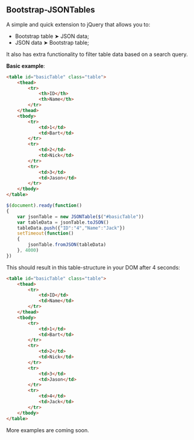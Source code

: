 **Bootstrap-JSONTables**
--------------
A simple and quick extension to jQuery that allows you to:

 - Bootstrap table ➤ JSON data;
 - JSON data ➤ Bootstrap table;

It also has extra functionality to filter table data based on a search query.

**Basic example**:
```html
<table id="basicTable" class="table">
	<thead>
		<tr>
			<th>ID</th>
			<th>Name</th>
		</tr>
	</thead>
	<tbody>
		<tr>
			<td>1</td>
			<td>Bart</td>
		</tr>
		<tr>
			<td>2</td>
			<td>Nick</td>
		</tr>
		<tr>
			<td>3</td>
			<td>Jason</td>
		</tr>
	</tbody>
</table>
```

```javascript
$(document).ready(function()
{
	var jsonTable = new JSONTable($("#basicTable"))
	var tableData = jsonTable.toJSON()
	tableData.push({"ID":"4","Name":"Jack"})
	setTimeout(function()
	{
		jsonTable.fromJSON(tableData)
	}, 4000)
})
```
This should result in this table-structure in your DOM after 4 seconds:

```html
<table id="basicTable" class="table">
	<thead>
		<tr>
			<td>ID</td>
			<td>Name</td>
		</tr>
	</thead>
	<tbody>
		<tr>
			<td>1</td>
			<td>Bart</td>
		</tr>
		<tr>
			<td>2</td>
			<td>Nick</td>
		</tr>
		<tr>
			<td>3</td>
			<td>Jason</td>
		</tr>
		<tr>
			<td>4</td>
			<td>Jack</td>
		</tr>
	</tbody>
</table>
```

More examples are coming soon.
